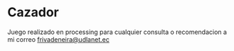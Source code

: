 # Cazador
Juego realizado en processing 
para cualquier consulta o recomendacion a mi correo
frivadeneira@udlanet.ec
